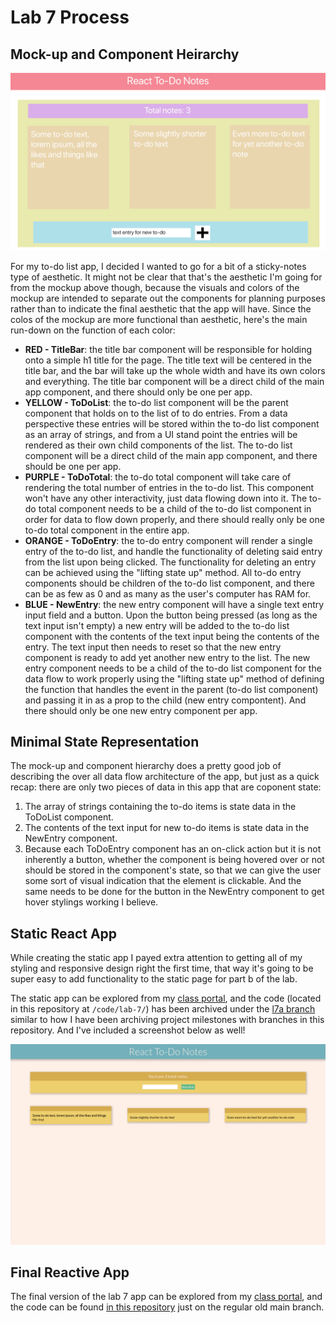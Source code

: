 # Lab 7 Process
## Mock-up and Component Heirarchy
![Mockup of a to do list with a sticky note-ish aesthetic. Different intended compontents have different background colors to separate them out visually in the mockup, even though that won't be the case in the final product](react-todo-mockup-with-components.png)

For my to-do list app, I decided I wanted to go for a bit of a sticky-notes type of aesthetic. It might not be clear that that's the aesthetic I'm going for from the mockup above though, because the visuals and colors of the mockup are intended to separate out the components for planning purposes rather than to indicate the final aesthetic that the app will have. Since the colos of the mockup are more functional than aesthetic, here's the main run-down on the function of each color:
  * **RED - TitleBar**: the title bar component will be responsible for holding onto a simple h1 title for the page. The title text will be centered in the title bar, and the bar will take up the whole width and have its own colors and everything. The title bar component will be a direct child of the main app component, and there should only be one per app.
  * **YELLOW - ToDoList**: the to-do list component will be the parent component that holds on to the list of to do entries. From a data perspective these entries will be stored within the to-do list component as an array of strings, and from a UI stand point the entries will be rendered as their own child components of the list. The to-do list component will be a direct child of the main app component, and there should be one per app.
  * **PURPLE - ToDoTotal**: the to-do total component will take care of rendering the total number of entries in the to-do list. This component won't have any other interactivity, just data flowing down into it. The to-do total component needs to be a child of the to-do list component in order for data to flow down properly, and there should really only be one to-do total component in the entire app.
  * **ORANGE - ToDoEntry**: the to-do entry component will render a single entry of the to-do list, and handle the functionality of deleting said entry from the list upon being clicked. The functionality for deleting an entry can be achieved using the "lifting state up" method. All to-do entry components should be children of the to-do list component, and there can be as few as 0 and as many as the user's computer has RAM for.
  * **BLUE - NewEntry**: the new entry component will have a single text entry input field and a button. Upon the button being pressed (as long as the text input isn't empty) a new entry will be added to the to-do list component with the contents of the text input being the contents of the entry. The text input then needs to reset so that the new entry component is ready to add yet another new entry to the list. The new entry component needs to be a child of the to-do list component for the data flow to work properly using the "lifting state up" method of defining the function that handles the event in the parent (to-do list component) and passing it in as a prop to the child (new entry compontent). And there should only be one new entry component per app.

## Minimal State Representation
The mock-up and component hierarchy does a pretty good job of describing the over all data flow architecture of the app, but just as a quick recap: there are only two pieces of data in this app that are coponent state:
  1. The array of strings containing the to-do items is state data in the ToDoList component.
  2. The contents of the text input for new to-do items is state data in the NewEntry component.
  3. Because each ToDoEntry component has an on-click action but it is not inherently a button, whether the component is being hovered over or not should be stored in the component's state, so that we can give the user some sort of visual indication that the element is clickable. And the same needs to be done for the button in the NewEntry component to get hover stylings  working I believe.

## Static React App
While creating the static app I payed extra attention to getting all of my styling and responsive design right the first time, that way it's going to be super easy to add functionality to the static page for part b of the lab.

The static app can be explored from my [class portal](https://creative.colorado.edu/~pero7021/fwd/labs/lab7a/), and the code (located in this repository at `/code/lab-7/`) has been archived under the [l7a branch](https://gitlab.com/peterrosenthal/fwd/-/tree/l7a/code/lab-7) similar to how I have been archiving project milestones with branches in this repository. And I've included a screenshot below as well!

![Screenshot showing the sticky-note aesthetic of the static react app.](static-app-screenshot.png)

## Final Reactive App
The final version of the lab 7 app can be explored from my [class portal](https://creative.colorado.edu/~pero7021/fwd/labs/lab7b/), and the code can be found [in this repository](/code/lab-7/) just on the regular old main branch.
